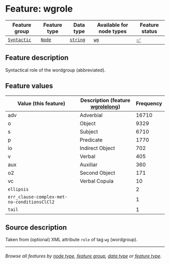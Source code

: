 # Feature: wgrole <a name="start"></a>

Feature group | Feature type | Data type | Available for node types | Feature status
---  | --- | --- | --- | ---
[`Syntactic`](featuresbygroup.md#syntactic-features) | [`Node`](featuresbyfeaturetype.md#node-features) | [`string`](featuresbydatatype.md#string-datatype)  | [`wg`](featuresbynodetype.md#word-group-nodes) | [✅](featuresbystatus.md#Trustworthy "Trustworthy")

## Feature description 

Syntactical role of the wordgroup (abbreviated).

## Feature values

Value (this feature) | Description (feature [wgrolelong](wgrolelong.md#start)) | Frequency
--- |  --- | ---
adv | Adverbial | 16710
o | Object | 9329
s | Subject | 6710
p | Predicate | 1770
io | Indirect Object | 702
v | Verbal |405
aux | Auxiliar | 360
o2 | Second Object | 171
vc | Verbal Copula | 10
`ellipsis` || 2
`err_clause-complex-met-no-conditionsClCl2` || 1
`tail` || 1

## Source description

Taken from (optional) XML attribute `role` of tag `wg` (wordgroup).

---
###### *Browse all features by [node type](featuresbynodetype.md#start), [feature group](featuresbygroup.md#start), [data type](featuresbydatatype.md#start)  or [feature type](featuresbyfeaturetype.md#start).*

